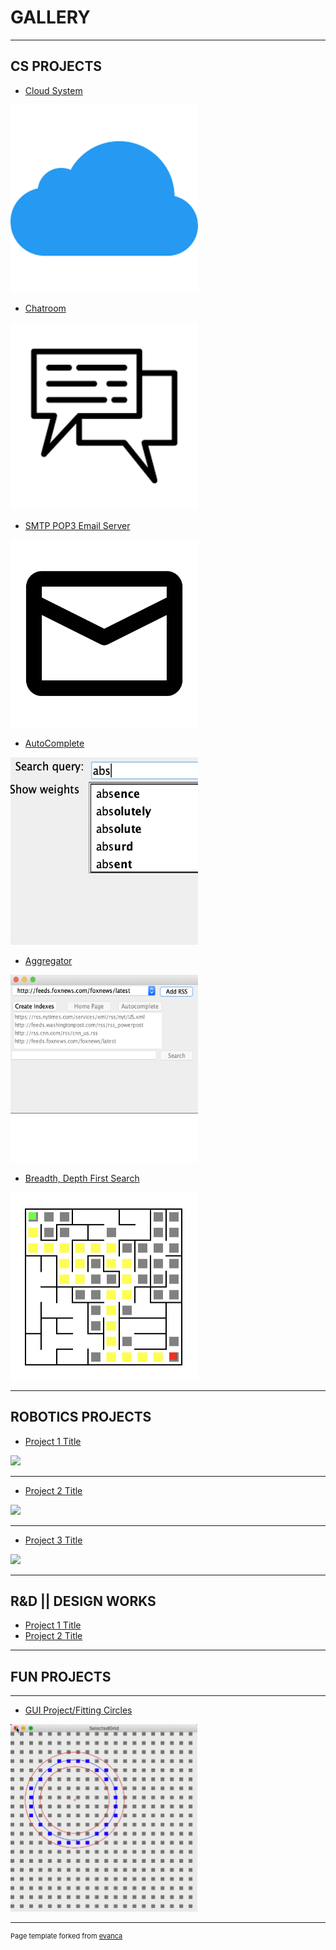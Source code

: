 # GALLERY
---

## CS PROJECTS

- [Cloud System](https://github.com/cchun319/DFS_BFS)
<img src="images/cloud.png" height="300" width="300"/>

- [Chatroom](https://github.com/cchun319/DFS_BFS)
<img src="images/chat.png" height="300" width="300"/>

- [SMTP POP3 Email Server](https://github.com/cchun319/DFS_BFS)
<img src="images/mail.png" height="300" width="300"/>

- [AutoComplete](https://github.com/cchun319/AutoComplete)
<img src="images/au.png" height="300" width="300"/>

- [Aggregator](https://github.com/cchun319/Aggregator)
<img src="images/ag.png" height="300" width="300"/>

- [Breadth, Depth First Search](https://github.com/cchun319/DFS_BFS)
<img src="images/DFS_BFS.png" height="300" width="300"/>

---

## ROBOTICS PROJECTS

- [Project 1 Title](/sample_page)
<img src="images/dummy_thumbnail.jpg?raw=true"/>

---
- [Project 2 Title](/pdf/sample_presentation.pdf)
<img src="images/dummy_thumbnail.jpg?raw=true"/>

---
- [Project 3 Title](http://example.com/)
<img src="images/dummy_thumbnail.jpg?raw=true"/>

---

## R&D || DESIGN WORKS

- [Project 1 Title](http://example.com/)
- [Project 2 Title](http://example.com/)

---

## FUN PROJECTS
---
- [GUI Project/Fitting Circles](https://github.com/cchun319/GUI_fun)
<img src="images/fitcircle_intro.PNG" height="300" width="300"/>

---
<p style="font-size:11px">Page template forked from <a href="https://github.com/evanca/quick-portfolio">evanca</a></p>
<!-- Remove above link if you don't want to attibute -->

